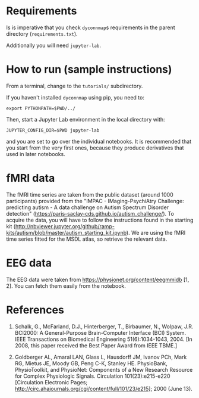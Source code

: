 # Requirements

Is is imperative that you check `dyconnmap`s requirements in the parent directory (`requirements.txt`).

Additionally you will need `jupyter-lab`.

# How to run (sample instructions)

From a terminal, change to the `tutorials/` subdirectory.

If you haven't installed `dyconnmap` using pip, you need to:
```
export PYTHONPATH=$PWD/../
```
Then, start a Jupyter Lab environment in the local directory with:
```
JUPYTER_CONFIG_DIR=$PWD jupyter-lab
```

and you are set to go over the individual notebooks. It is recommended that you start from the very first ones, because they produce derivatives that used in later notebooks.

# fMRI data
The fMRI time series are taken from the public dataset (around 1000 participants) provided from the "IMPAC - IMaging-PsychiAtry Challenge: predicting autism - A data challenge on Autism Spectrum Disorder detection" (https://paris-saclay-cds.github.io/autism_challenge/).
To acquire the data, you will have to follow the instructions found in the starting kit (http://nbviewer.jupyter.org/github/ramp-kits/autism/blob/master/autism_starting_kit.ipynb). We are using the fMRI time series fitted for the MSDL atlas, so retrieve the relevant data.

# EEG data
The EEG data were taken from https://physionet.org/content/eegmmidb [1, 2].
You can fetch them easily from the notebook.

# References

1. Schalk, G., McFarland, D.J., Hinterberger, T., Birbaumer, N., Wolpaw, J.R. BCI2000: A General-Purpose Brain-Computer Interface (BCI) System. IEEE Transactions on Biomedical Engineering 51(6):1034-1043, 2004. [In 2008, this paper received the Best Paper Award from IEEE TBME.]

2. Goldberger AL, Amaral LAN, Glass L, Hausdorff JM, Ivanov PCh, Mark RG, Mietus JE, Moody GB, Peng C-K, Stanley HE. PhysioBank, PhysioToolkit, and PhysioNet: Components of a New Research Resource for Complex Physiologic Signals. Circulation 101(23):e215-e220 [Circulation Electronic Pages; http://circ.ahajournals.org/cgi/content/full/101/23/e215]; 2000 (June 13).
